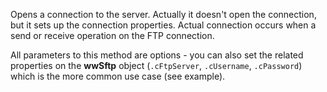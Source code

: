 ﻿Opens a connection to the server. Actually it doesn't open the connection, but it sets up the connection properties. Actual connection occurs when a send or receive operation on the FTP connection.

All parameters to this method are options - you can also set the related properties on the **wwSftp** object (`.cFtpServer`, `.cUsername`, `.cPassword`) which is the more common use case (see example).